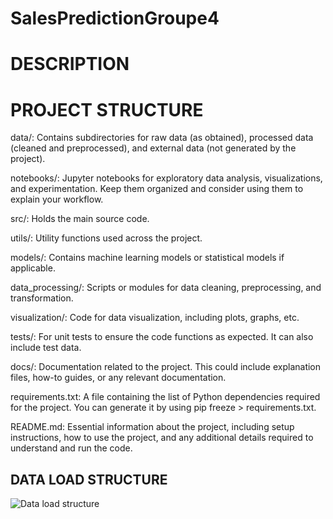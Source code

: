 # SalesPredictionGroupe4

# DESCRIPTION


# PROJECT STRUCTURE

data/: Contains subdirectories for raw data (as obtained), processed data (cleaned and preprocessed), and external data (not generated by the project).

notebooks/: Jupyter notebooks for exploratory data analysis, visualizations, and experimentation. Keep them organized and consider using them to explain your workflow.

src/: Holds the main source code.

utils/: Utility functions used across the project.

models/: Contains machine learning models or statistical models if applicable.

data_processing/: Scripts or modules for data cleaning, preprocessing, and transformation.

visualization/: Code for data visualization, including plots, graphs, etc.

tests/: For unit tests to ensure the code functions as expected. It can also include test data.

docs/: Documentation related to the project. This could include explanation files, how-to guides, or any relevant documentation.

requirements.txt: A file containing the list of Python dependencies required for the project. You can generate it by using pip freeze > requirements.txt.

README.md: Essential information about the project, including setup instructions, how to use the project, and any additional details required to understand and run the code.

## DATA LOAD STRUCTURE

![Data load structure](https://github.com/AllDataers/SalesPredictionGroupe4/blob/korka/project-structure/docs/architedctureData.jpg)
